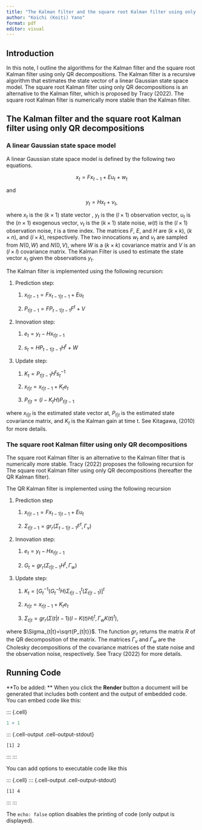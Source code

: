 ```yaml
---
title: "The Kalman filter and the square root Kalman filter using only QR decompositions"
author: "Koichi (Koiti) Yano"
format: pdf
editor: visual
---
```



## Introduction

In this note, I outline the algorithms for the Kalman filter and the square root Kalman filter using only QR decompositions. The Kalman filter is a recursive algorithm that estimates the state vector of a linear Gaussian state space model. The square root Kalman filter using only QR decompositions is an alternative to the Kalman filter, which is proposed by Tracy (2022). The square root Kalman filter is numerically more stable than the Kalman filter.

## The Kalman filter and the square root Kalman filter using only QR decompositions

### A linear Gaussian state space model

A linear Gaussian state space model is defined by the following two equations.

$$
x_t=Fx_{t-1} + E u_t + w_t
$$

and

$$y_t=Hx_t+v_t,$$

where $x_t$ is the $(k \times 1)$ state vector , $y_t$ is the $(l \times 1)$ observation vector, $u_t$ is the $(n \times 1)$ exogenous vector, $v_t$ is the $(k \times 1)$ state noise, $w(t)$ is the $(l \times 1)$ observation noise, $t$ is a time index. The matrices $F$, $E$, and $H$ are $(k \times k)$, $(k \times n)$, and $(l \times k)$, respectively. The two innocations $w_t$ and $v_t$ are sampled from $N(0, W)$ and $N(0,V)$, where $W$ is a $(k \times k)$ covariance matrix and $V$ is an $(l \times l)$ covariance matrix. The Kalman Filter is used to estimate the state vector $x_t$ given the observations $y_t$.

The Kalman filter is implemented using the following recursion:

1.  Prediction step:

    1.  $x_{t|t-1} = F x_{t-1|t-1} + E u_t$

    2.  $P_{t|t-1} = F P_{t-1|t-1} F^t + V$

2.  Innovation step:

    1.  $e_t = y_t - H x_{t|t-1}$

    2.  $s_t = H P_{t-1|t-1}H^t + W$

3.  Update step:

    1.  $K_t=P_{t|t-1} H^t s_t^{-1}$

    2.  $x_{t|t} = x_{t|t-1} + K_t e_t$

    3.  $P_{t|t} = (I - K_t H) P_{t|t-1}$

where $x_{t|t}$ is the estimated state vector at, $P_{t|t}$ is the estimated state covariance matrix, and $K_t$ is the Kalman gain at time t. See Kitagawa, (2010) for more details.

### The square root Kalman filter using only QR decompositions

The square root Kalman filter is an alternative to the Kalman filter that is numerically more stable. Tracy (2022) proposes the following recursion for The square root Kalman filter using only QR decompositions (hereafter the QR Kalman filter).

The QR Kalman filter is implemented using the following recursion

1.  Prediction step

    1.  $x_{t|t-1} = F x_{t-1|t-1} + E u_t$

    2.  $\Sigma_{t|t-1} = gr_r(\Sigma_{t-1|t-1} F^t, \Gamma_v)$

2.  Innovation step:

    1.  $e_t = y_t - H x_{t|t-1}$

    2.  $G_t = gr_r (\Sigma_{t|t-1} H^t, \Gamma_w)$

3.  Update step:

    1.  $K_t={[G_t^{-1} (G_t^{-t} H) {\Sigma_{t|t-1}}^t(\Sigma_{t|t-1})]}^t$

    2.  $x_{t|t} = x_{t|t-1} + K_t e_t$

    3.  $\Sigma_{t|t} = gr_r(\Sigma(t|t-1) {(I - K(t) H)}^t, \Gamma_w {K(t)}^t),$

where $\Sigma_{t|t}=\sqrt{P_{t|t}}$. The function $gr_r$ returns the matrix $R$ of the QR decomposition of the matrix. The matrices $\Gamma_v$ and $\Gamma_w$ are the Cholesky decompositions of the covariance matrices of the state noise and the observation noise, respectively. See Tracy (2022) for more details.

## Running Code

**To be added: **
When you click the **Render** button a document will be generated that includes both content and the output of embedded code. You can embed code like this:


::: {.cell}

```{.r .cell-code}
1 + 1
```

::: {.cell-output .cell-output-stdout}

```
[1] 2
```


:::
:::


You can add options to executable code like this


::: {.cell}
::: {.cell-output .cell-output-stdout}

```
[1] 4
```


:::
:::


The `echo: false` option disables the printing of code (only output is displayed).

